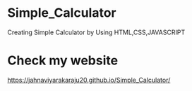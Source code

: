 # Simple_Calculator
Creating Simple Calculator by Using HTML,CSS,JAVASCRIPT
# Check my website
https://jahnaviyarakaraju20.github.io/Simple_Calculator/


